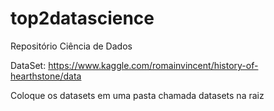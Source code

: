 # top2datascience
Repositório Ciência de Dados

DataSet:
https://www.kaggle.com/romainvincent/history-of-hearthstone/data

Coloque os datasets em uma pasta chamada datasets na raiz
